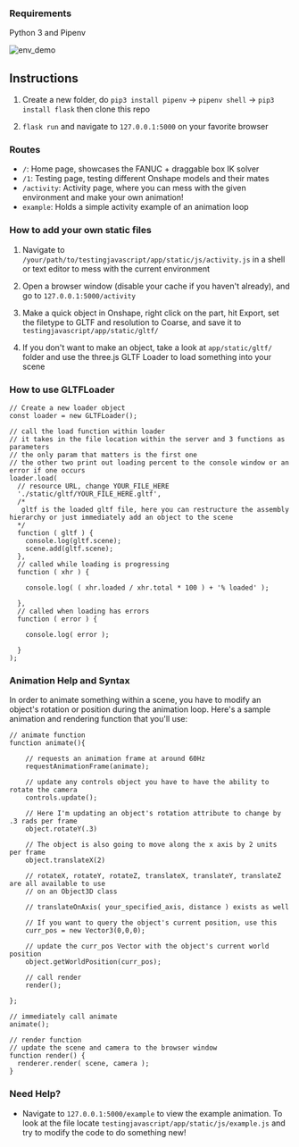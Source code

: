 ### Requirements
Python 3 and Pipenv 

![env_demo](./git_images/fanuc_mir.gif)

## Instructions

1. Create a new folder, do `pip3 install pipenv` -> `pipenv shell` -> `pip3 install flask` then clone this repo

2. `flask run` and navigate to `127.0.0.1:5000` on your favorite browser

### Routes 

* `/`:  Home page, showcases the FANUC + draggable box IK solver
* `/1`: Testing page, testing different Onshape models and their mates
* `/activity`: Activity page, where you can mess with the given environment and make your own animation! 
* `example`: Holds a simple activity example of an animation loop

### How to add your own static files

1. Navigate to `/your/path/to/testingjavascript/app/static/js/activity.js` in a shell or text editor to mess with the current environment

2. Open a browser window (disable your cache if you haven't already), and go to `127.0.0.1:5000/activity`

3. Make a quick object in Onshape, right click on the part, hit Export, set the filetype to GLTF and resolution to Coarse, and save it to `testingjavascript/app/static/gltf/` 

4. If you don't want to make an object, take a look at `app/static/gltf/` folder and use the three.js GLTF Loader to load something into your scene

### How to use GLTFLoader 

```
// Create a new loader object
const loader = new GLTFLoader();

// call the load function within loader
// it takes in the file location within the server and 3 functions as parameters
// the only param that matters is the first one
// the other two print out loading percent to the console window or an error if one occurs
loader.load(
  // resource URL, change YOUR_FILE_HERE 
  './static/gltf/YOUR_FILE_HERE.gltf',
  /*
   gltf is the loaded gltf file, here you can restructure the assembly hierarchy or just immediately add an object to the scene
  */
  function ( gltf ) {
    console.log(gltf.scene);
    scene.add(gltf.scene);
  },
  // called while loading is progressing
  function ( xhr ) {

    console.log( ( xhr.loaded / xhr.total * 100 ) + '% loaded' );

  },
  // called when loading has errors
  function ( error ) {

    console.log( error );

  }
);
```

### Animation Help and Syntax

In order to animate something within a scene, you have to modify an object's rotation or position during the animation loop. Here's a sample animation and rendering function that you'll use:

```
// animate function
function animate(){

	// requests an animation frame at around 60Hz 
    requestAnimationFrame(animate);

    // update any controls object you have to have the ability to rotate the camera
    controls.update();

    // Here I'm updating an object's rotation attribute to change by .3 rads per frame
    object.rotateY(.3)

    // The object is also going to move along the x axis by 2 units per frame
    object.translateX(2)

    // rotateX, rotateY, rotateZ, translateX, translateY, translateZ are all available to use
    // on an Object3D class

    // translateOnAxis( your_specified_axis, distance ) exists as well 

    // If you want to query the object's current position, use this
    curr_pos = new Vector3(0,0,0);

    // update the curr_pos Vector with the object's current world position
    object.getWorldPosition(curr_pos);

 	// call render
    render();
 
};

// immediately call animate
animate();

// render function
// update the scene and camera to the browser window
function render() {
  renderer.render( scene, camera );
}
```

### Need Help? 

* Navigate to `127.0.0.1:5000/example` to view the example animation. To look at the file locate `testingjavascript/app/static/js/example.js` and try to modify the code to do something new! 